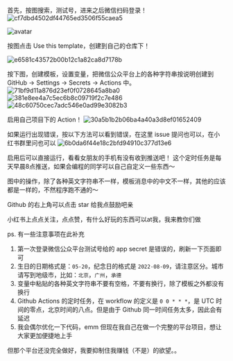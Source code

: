 

首先，按图搜索，测试号，进来之后微信扫码登录！
![cf7dbd4502df44765ed3506f55caea5](https://user-images.githubusercontent.com/9566402/183242272-134e37e7-718d-42dd-9ed7-fca2810e94e6.png)

![avatar](https://img-blog.csdnimg.cn/fd04437662a946bbbcf15e8b5a5d40aa.png)

按图点击 Use this template，创建到自己的仓库下！

![e6581c43572b00b12c1a82ca8d7178b](https://user-images.githubusercontent.com/9566402/183242340-2ef26c63-1ca1-420e-abd4-8672c25d61c9.png)

按下图，创建模板，设置变量，把微信公众平台上的各种字符串按说明创建到 GitHub -> Settings -> Secrets -> Actions 中。
![71bf9d11a876d23ef0f0728645a8ba0](https://user-images.githubusercontent.com/9566402/183242301-fd6ab30e-bfe5-4245-b2a9-f690184db307.png)
![381e8ee4a7c5ec6b8c09719f2c7e486](https://user-images.githubusercontent.com/9566402/183242295-4dcf06bb-2083-4883-8745-0af753ca805c.png)
![48c60750cec7adc546e0ad99e3082b3](https://user-images.githubusercontent.com/9566402/183242320-18500adc-14e5-4522-a3ad-ae19cc4479bf.png)

启用自己项目下的 Action！
![30a5b1b2b06ba4a40a3d8ef01652409](https://user-images.githubusercontent.com/9566402/183242334-9943c538-ba3d-4d01-8377-d040143b7560.png)

如果运行出现错误，按以下方法可以看到错误，在这里 issue 提问也可以，在小红书群里问也可以
![6b0da6f44e18c2bfd94910c377d13e6](https://user-images.githubusercontent.com/9566402/183242349-1aa5ada6-2ee7-4cf9-a542-4b2dad88b8fe.png)

启用后可以直接运行，看看女朋友的手机有没有收到推送吧！
这个定时任务是每天早晨8点推送，如果会编程的同学可以自己自定义一些东西～

图中的操作，除了各种英文字符串不一样，模板消息中的中文不一样，其他的应该都是一样的，不然程序跑不通的～

Github 的右上角可以点击 star 给我点鼓励吧亲

小红书上点点关注，点点赞，有什么好玩的东西可以at我，我来教你们做

ps. 有一些注意事项在此补充

1. 第一次登录微信公众平台测试号给的 app secret 是错误的，刷新一下页面即可
2. 生日的日期格式是：`05-20`，纪念日的格式是 `2022-08-09`，请注意区分。城市请写到地级市，比如：`北京`，`广州`，`承德`
3. 变量中粘贴的各种英文字符串不要有空格，不要有换行，除了模板之外都没有换行
4. Github Actions 的定时任务，在 workflow 的定义是 `0 0 * * *`，是 UTC 时间的零点，北京时间的八点。但是由于 Github 同一时间任务太多，因此会有延迟
5. 我会偶尔优化一下代码，emm 但现在我自己在做一个完整的平台项目，想让大家更加便捷地上手

但那个平台还没完全做好，我要抑制住我赚钱（不是）的欲望。。
